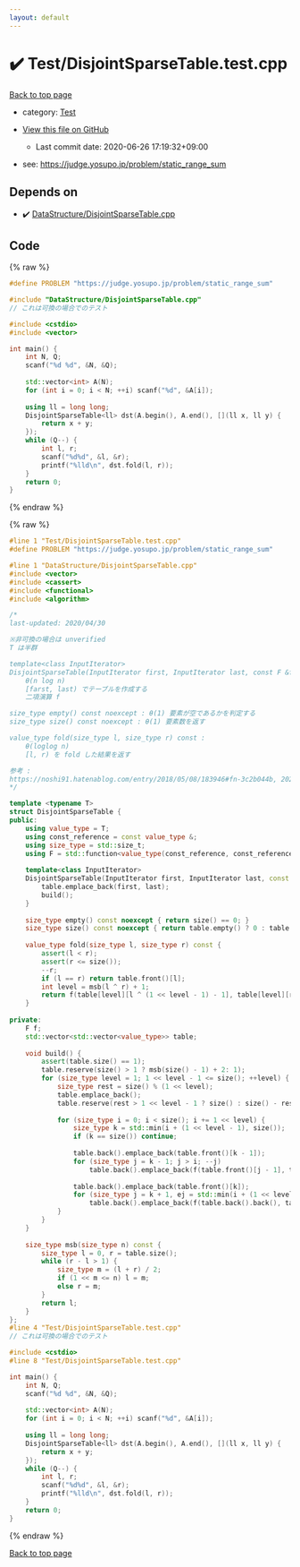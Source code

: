 ```yaml
---
layout: default
---
```


<!-- mathjax config similar to math.stackexchange -->
<script type="text/javascript" async
  src="https://cdnjs.cloudflare.com/ajax/libs/mathjax/2.7.5/MathJax.js?config=TeX-MML-AM_CHTML">
</script>
<script type="text/x-mathjax-config">
  MathJax.Hub.Config({
    TeX: { equationNumbers: { autoNumber: "AMS" }},
    tex2jax: {
      inlineMath: [ ['$','$'] ],
      processEscapes: true
    },
    "HTML-CSS": { matchFontHeight: false },
    displayAlign: "left",
    displayIndent: "2em"
  });
</script>

<script type="text/javascript" src="https://cdnjs.cloudflare.com/ajax/libs/jquery/3.4.1/jquery.min.js"></script>
<script src="https://cdn.jsdelivr.net/npm/jquery-balloon-js@1.1.2/jquery.balloon.min.js" integrity="sha256-ZEYs9VrgAeNuPvs15E39OsyOJaIkXEEt10fzxJ20+2I=" crossorigin="anonymous"></script>
<script type="text/javascript" src="../../assets/js/copy-button.js"></script>
<link rel="stylesheet" href="../../assets/css/copy-button.css" />


# :heavy_check_mark: Test/DisjointSparseTable.test.cpp

<a href="../../index.html">Back to top page</a>

* category: <a href="../../index.html#0cbc6611f5540bd0809a388dc95a615b">Test</a>
* <a href="{{ site.github.repository_url }}/blob/master/Test/DisjointSparseTable.test.cpp">View this file on GitHub</a>
    - Last commit date: 2020-06-26 17:19:32+09:00


* see: <a href="https://judge.yosupo.jp/problem/static_range_sum">https://judge.yosupo.jp/problem/static_range_sum</a>


## Depends on

* :heavy_check_mark: <a href="../../library/DataStructure/DisjointSparseTable.cpp.html">DataStructure/DisjointSparseTable.cpp</a>


## Code

<a id="unbundled"></a>
{% raw %}
```cpp
#define PROBLEM "https://judge.yosupo.jp/problem/static_range_sum"

#include "DataStructure/DisjointSparseTable.cpp"
// これは可換の場合でのテスト

#include <cstdio>
#include <vector>

int main() {
	int N, Q;
	scanf("%d %d", &N, &Q);
	
	std::vector<int> A(N);
	for (int i = 0; i < N; ++i) scanf("%d", &A[i]);
	
	using ll = long long;
	DisjointSparseTable<ll> dst(A.begin(), A.end(), [](ll x, ll y) {
		return x + y;
	});
	while (Q--) {
		int l, r;
		scanf("%d%d", &l, &r);
		printf("%lld\n", dst.fold(l, r));
	}
	return 0;
}
```
{% endraw %}

<a id="bundled"></a>
{% raw %}
```cpp
#line 1 "Test/DisjointSparseTable.test.cpp"
#define PROBLEM "https://judge.yosupo.jp/problem/static_range_sum"

#line 1 "DataStructure/DisjointSparseTable.cpp"
#include <vector>
#include <cassert>
#include <functional>
#include <algorithm>

/*
last-updated: 2020/04/30

※非可換の場合は unverified
T は半群

template<class InputIterator>
DisjointSparseTable(InputIterator first, InputIterator last, const F &f) :
	θ(n log n)
	[farst, last) でテーブルを作成する
	二項演算 f

size_type empty() const noexcept : θ(1) 要素が空であるかを判定する
size_type size() const noexcept : θ(1) 要素数を返す

value_type fold(size_type l, size_type r) const :
	θ(loglog n)
	[l, r) を fold した結果を返す

参考 :
https://noshi91.hatenablog.com/entry/2018/05/08/183946#fn-3c2b044b, 2020/04/30
*/

template <typename T>
struct DisjointSparseTable {
public:
	using value_type = T;
	using const_reference = const value_type &;
	using size_type = std::size_t;
	using F = std::function<value_type(const_reference, const_reference)>;
	
	template<class InputIterator>
	DisjointSparseTable(InputIterator first, InputIterator last, const F &f) : f(f) {
		table.emplace_back(first, last);
		build();
	}
	
	size_type empty() const noexcept { return size() == 0; }
	size_type size() const noexcept { return table.empty() ? 0 : table.front().size(); }
	
	value_type fold(size_type l, size_type r) const {
		assert(l < r);
		assert(r <= size());
		--r;
		if (l == r) return table.front()[l];
		int level = msb(l ^ r) + 1;
		return f(table[level][l ^ (1 << level - 1) - 1], table[level][r]);
	}
	
private:
	F f;
	std::vector<std::vector<value_type>> table;
	
	void build() {
		assert(table.size() == 1);
		table.reserve(size() > 1 ? msb(size() - 1) + 2: 1);
		for (size_type level = 1; 1 << level - 1 <= size(); ++level) {
			size_type rest = size() % (1 << level);
			table.emplace_back();
			table.reserve(rest > 1 << level - 1 ? size() : size() - rest);
			
			for (size_type i = 0; i < size(); i += 1 << level) {
				size_type k = std::min(i + (1 << level - 1), size());
				if (k == size()) continue;
				
				table.back().emplace_back(table.front()[k - 1]);
				for (size_type j = k - 1; j > i; --j)
					table.back().emplace_back(f(table.front()[j - 1], table.back().back()));
				
				table.back().emplace_back(table.front()[k]);
				for (size_type j = k + 1, ej = std::min(i + (1 << level), size()); j < ej; ++j)
					table.back().emplace_back(f(table.back().back(), table.front()[j]));
			}
		}
	}
	
	size_type msb(size_type n) const {
		size_type l = 0, r = table.size();
		while (r - l > 1) {
			size_type m = (l + r) / 2;
			if (1 << m <= n) l = m;
			else r = m;
		}
		return l;
	}
};
#line 4 "Test/DisjointSparseTable.test.cpp"
// これは可換の場合でのテスト

#include <cstdio>
#line 8 "Test/DisjointSparseTable.test.cpp"

int main() {
	int N, Q;
	scanf("%d %d", &N, &Q);
	
	std::vector<int> A(N);
	for (int i = 0; i < N; ++i) scanf("%d", &A[i]);
	
	using ll = long long;
	DisjointSparseTable<ll> dst(A.begin(), A.end(), [](ll x, ll y) {
		return x + y;
	});
	while (Q--) {
		int l, r;
		scanf("%d%d", &l, &r);
		printf("%lld\n", dst.fold(l, r));
	}
	return 0;
}

```
{% endraw %}

<a href="../../index.html">Back to top page</a>

